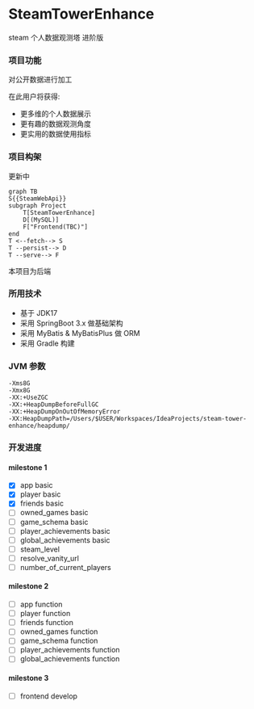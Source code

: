 # SteamTowerEnhance

steam 个人数据观测塔 进阶版

### 项目功能

对公开数据进行加工

在此用户将获得:
- 更多维的个人数据展示
- 更有趣的数据观测角度
- 更实用的数据使用指标

### 项目构架
更新中
```mermaid
graph TB
S{{SteamWebApi}}
subgraph Project 
    T[SteamTowerEnhance]
    D[(MySQL)]
    F["Frontend(TBC)"]
end
T <--fetch--> S
T --persist--> D
T --serve--> F
```

本项目为后端

### 所用技术

- 基于 JDK17
- 采用 SpringBoot 3.x 做基础架构
- 采用 MyBatis & MyBatisPlus 做 ORM
- 采用 Gradle 构建

### JVM 参数
```text
-Xms8G 
-Xmx8G
-XX:+UseZGC
-XX:+HeapDumpBeforeFullGC
-XX:+HeapDumpOnOutOfMemoryError
-XX:HeapDumpPath=/Users/$USER/Workspaces/IdeaProjects/steam-tower-enhance/heapdump/
```

### 开发进度

#### milestone 1
- [x] app basic
- [x] player basic
- [x] friends basic
- [ ] owned_games basic
- [ ] game_schema basic
- [ ] player_achievements basic
- [ ] global_achievements basic
- [ ] steam_level
- [ ] resolve_vanity_url
- [ ] number_of_current_players
#### milestone 2
- [ ] app function
- [ ] player function
- [ ] friends function
- [ ] owned_games function
- [ ] game_schema function
- [ ] player_achievements function
- [ ] global_achievements function
#### milestone 3
- [ ] frontend develop
